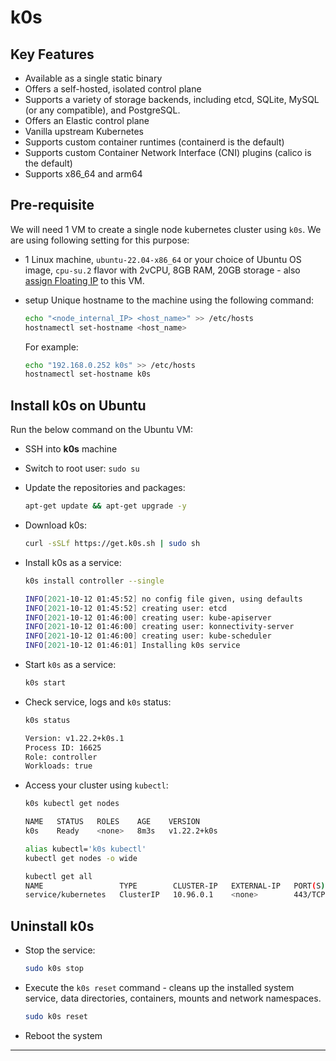 # k0s

## Key Features

- Available as a single static binary
- Offers a self-hosted, isolated control plane
- Supports a variety of storage backends, including etcd, SQLite, MySQL (or any
compatible), and PostgreSQL.
- Offers an Elastic control plane
- Vanilla upstream Kubernetes
- Supports custom container runtimes (containerd is the default)
- Supports custom Container Network Interface (CNI) plugins (calico is the default)
- Supports x86_64 and arm64

## Pre-requisite

We will need 1 VM to create a single node kubernetes cluster using `k0s`.
We are using following setting for this purpose:

- 1 Linux machine, `ubuntu-22.04-x86_64` or your choice of Ubuntu OS image,
`cpu-su.2` flavor with 2vCPU, 8GB RAM, 20GB storage - also [assign Floating IP](../../openstack/create-and-connect-to-the-VM/assign-a-floating-IP.md)
to this VM.

- setup Unique hostname to the machine using the following command:

    ```sh
    echo "<node_internal_IP> <host_name>" >> /etc/hosts
    hostnamectl set-hostname <host_name>
    ```

    For example:

    ```sh
    echo "192.168.0.252 k0s" >> /etc/hosts
    hostnamectl set-hostname k0s
    ```

## Install k0s on Ubuntu

Run the below command on the Ubuntu VM:

- SSH into **k0s** machine

- Switch to root user: `sudo su`

- Update the repositories and packages:

    ```sh
    apt-get update && apt-get upgrade -y
    ```

- Download k0s:

    ```sh
    curl -sSLf https://get.k0s.sh | sudo sh
    ```

- Install k0s as a service:

    ```sh
    k0s install controller --single

    INFO[2021-10-12 01:45:52] no config file given, using defaults
    INFO[2021-10-12 01:45:52] creating user: etcd
    INFO[2021-10-12 01:46:00] creating user: kube-apiserver
    INFO[2021-10-12 01:46:00] creating user: konnectivity-server
    INFO[2021-10-12 01:46:00] creating user: kube-scheduler
    INFO[2021-10-12 01:46:01] Installing k0s service
    ```

- Start `k0s` as a service:

    ```sh
    k0s start
    ```

- Check service, logs and `k0s` status:

    ```sh
    k0s status

    Version: v1.22.2+k0s.1
    Process ID: 16625
    Role: controller
    Workloads: true
    ```

- Access your cluster using `kubectl`:

    ```sh
    k0s kubectl get nodes

    NAME   STATUS   ROLES    AGE    VERSION
    k0s    Ready    <none>   8m3s   v1.22.2+k0s
    ```

    ```sh
    alias kubectl='k0s kubectl'
    kubectl get nodes -o wide
    ```

    ```sh
    kubectl get all
    NAME                 TYPE        CLUSTER-IP   EXTERNAL-IP   PORT(S)   AGE
    service/kubernetes   ClusterIP   10.96.0.1    <none>        443/TCP   38s
    ```

## Uninstall k0s

- Stop the service:

    ```sh
    sudo k0s stop
    ```

- Execute the `k0s reset` command - cleans up the installed system service, data
directories, containers, mounts and network namespaces.

    ```sh
    sudo k0s reset
    ```

- Reboot the system

---
